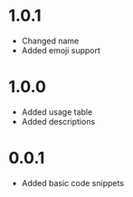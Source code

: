 # 1.0.1

- Changed name
- Added emoji support

# 1.0.0

- Added usage table
- Added descriptions

# 0.0.1

- Added basic code snippets